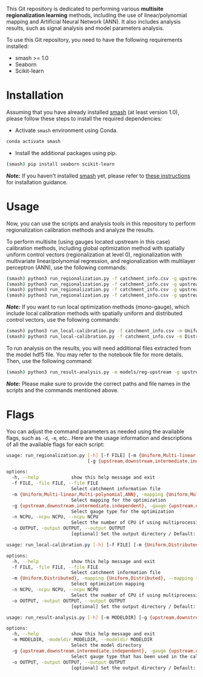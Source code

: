 This Git repository is dedicated to performing various **multisite regionalization learning** methods, including the use of linear/polynomial mapping and Artificial Neural Network (ANN). It also includes analysis results, such as signal analysis and model parameters analysis.

To use this Git repository, you need to have the following requirements installed:
- smash >= 1.0
- Seaborn
- Scikit-learn

# Installation
Assuming that you have already installed [smash](https://github.com/DassHydro-dev/smash) (at least version 1.0), please follow these steps to install the required dependencies:
- Activate `smash` environment using Conda.
```bash
conda activate smash
```
- Install the additional packages using pip.
```bash
(smash) pip install seaborn scikit-learn 
```
**_Note:_**  If you haven't installed [smash](https://github.com/DassHydro-dev/smash) yet, please refer to [these instructions](https://smash.recover.inrae.fr/getting_started/index.html) for installation guidance.

# Usage
Now, you can use the scripts and analysis tools in this repository to perform regionalization calibration methods and analyze the results.

To perform multisite (using gauges located upstream in this case) calibration methods, including global optimization method with spatially uniform control vectors (regionalization at level 0), regionalization with multivariate linear/polynomial regression, and regionalization with multilayer perceptron (ANN), use the following commands:
```bash
(smash) python3 run_regionalization.py -f catchment_info.csv -g upstream -m Uniform -o models/reg-upstream
(smash) python3 run_regionalization.py -f catchment_info.csv -g upstream -m Multi-linear -o models/reg-upstream
(smash) python3 run_regionalization.py -f catchment_info.csv -g upstream -m Multi-polynomial -o models/reg-upstream
(smash) python3 run_regionalization.py -f catchment_info.csv -g upstream -m ANN -o models/reg-upstream
```

**_Note:_** If you want to run local optimization methods (mono-gauge), which include local calibration methods with spatially uniform and distributed control vectors, use the following commands:
```bash
(smash) python3 run_local-calibration.py -f catchment_info.csv -m Uniform -o models/local
(smash) python3 run_local-calibration.py -f catchment_info.csv -m Distributed -o models/local
```

To run analysis on the results, you will need additional files extracted from the model hdf5 file. 
You may refer to the notebook file for more details. Then, use the following command:
```bash
(smash) python3 run_result-analysis.py -m models/reg-upstream -g upstream -o figs
```

**_Note:_** Please make sure to provide the correct paths and file names in the scripts and the commands mentioned above. 

# Flags

You can adjust the command parameters as needed using the available flags, such as `-d`, `-m`, etc.. Here are the usage information and descriptions of all the available flags for each script:

```bash
usage: run_regionalization.py [-h] [-f FILE] [-m {Uniform,Multi-linear,Multi-polynomial,ANN}]
                              [-g {upstream,downstream,intermediate,independent}] [-n NCPU] [-o OUTPUT]

options:
  -h, --help            show this help message and exit
  -f FILE, -file FILE, --file FILE
                        Select catchment information file
  -m {Uniform,Multi-linear,Multi-polynomial,ANN}, -mapping {Uniform,Multi-linear,Multi-polynomial,ANN}, --mapping {Uniform,Multi-linear,Multi-polynomial,ANN}
                        Select mapping for the optimization
  -g {upstream,downstream,intermediate,independent}, -gauge {upstream,downstream,intermediate,independent}, --gauge {upstream,downstream,intermediate,independent}
                        Select gauge type for the optimization
  -n NCPU, -ncpu NCPU, --ncpu NCPU
                        Select the number of CPU if using multiprocessing
  -o OUTPUT, -output OUTPUT, --output OUTPUT
                        [optional] Set the output directory / Default: current directory
```

```bash
usage: run_local-calibration.py [-h] [-f FILE] [-m {Uniform,Distributed}] [-n NCPU] [-o OUTPUT]

options:
  -h, --help            show this help message and exit
  -f FILE, -file FILE, --file FILE
                        Select catchment information file
  -m {Uniform,Distributed}, -mapping {Uniform,Distributed}, --mapping {Uniform,Distributed}
                        Select optimization mapping
  -n NCPU, -ncpu NCPU, --ncpu NCPU
                        Select the number of CPU if using multiprocessing
  -o OUTPUT, -output OUTPUT, --output OUTPUT
                        [optional] Set the output directory / Default: current directory
```

```bash
usage: run_result-analysis.py [-h] [-m MODELDIR] [-g {upstream,downstream,intermediate,independent}] [-o OUTPUT]

options:
  -h, --help            show this help message and exit
  -m MODELDIR, -modeldir MODELDIR, --modeldir MODELDIR
                        Select the model directory
  -g {upstream,downstream,intermediate,independent}, -gauge {upstream,downstream,intermediate,independent}, --gauge {upstream,downstream,intermediate,independent}
                        Select gauge type that has been used in the calibration process
  -o OUTPUT, -output OUTPUT, --output OUTPUT
                        [optional] Set the output directory / Default: current directory
```
